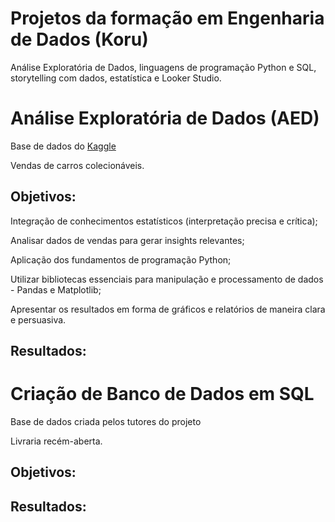 # Projetos da formação em Engenharia de Dados (Koru)

Análise Exploratória de Dados, linguagens de programação Python e SQL, storytelling com dados, estatística e Looker Studio.

# Análise Exploratória de Dados (AED)

Base de dados do [Kaggle](https://www.kaggle.com/datasets/kyanyoga/sample-sales-data/data)

Vendas de carros colecionáveis.

## Objetivos: 

Integração de conhecimentos estatísticos (interpretação precisa e crítica);

Analisar dados de vendas para gerar insights relevantes;

Aplicação dos fundamentos de programação Python;

Utilizar bibliotecas essenciais para manipulação e processamento de dados - Pandas e Matplotlib;

Apresentar os resultados em forma de gráficos e relatórios de maneira clara e persuasiva.

## Resultados:

# Criação de Banco de Dados em SQL

Base de dados criada pelos tutores do projeto

Livraria recém-aberta.

## Objetivos:

## Resultados:
